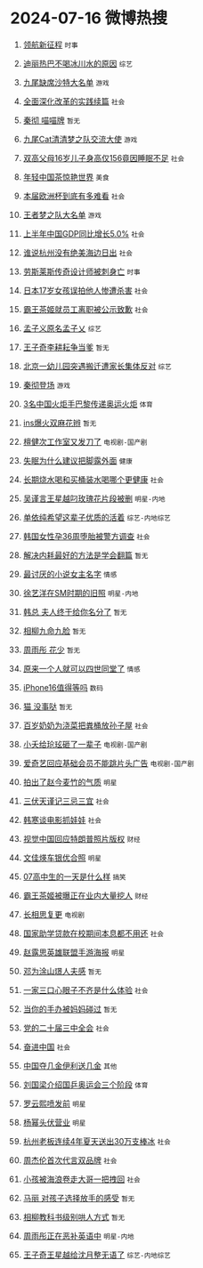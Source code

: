 # 2024-07-16 微博热搜 
1. [领航新征程](https://m.weibo.cn/search?containerid=100103type%3D1%26t%3D10%26q%3D%23%E9%A2%86%E8%88%AA%E6%96%B0%E5%BE%81%E7%A8%8B%23&stream_entry_id=51&isnewpage=1&extparam=seat%3D1%26filter_type%3Drealtimehot%26stream_entry_id%3D51%26c_type%3D51%26cate%3D10103%26q%3D%2523%25E9%25A2%2586%25E8%2588%25AA%25E6%2596%25B0%25E5%25BE%2581%25E7%25A8%258B%2523%26pos%3D0%26dgr%3D0%26display_time%3D1721068102%26pre_seqid%3D172106810235707422193) `时事` 

2. [迪丽热巴不喝冰川水的原因](https://m.weibo.cn/search?containerid=100103type%3D1%26t%3D10%26q%3D%23%E8%BF%AA%E4%B8%BD%E7%83%AD%E5%B7%B4%E4%B8%8D%E5%96%9D%E5%86%B0%E5%B7%9D%E6%B0%B4%E7%9A%84%E5%8E%9F%E5%9B%A0%23&stream_entry_id=31&isnewpage=1&extparam=seat%3D1%26band_rank%3D1%26stream_entry_id%3D31%26flag%3D2%26cate%3D5001%26filter_type%3Drealtimehot%26pos%3D0%26c_type%3D31%26lcate%3D5001%26realpos%3D1%26q%3D%2523%25E8%25BF%25AA%25E4%25B8%25BD%25E7%2583%25AD%25E5%25B7%25B4%25E4%25B8%258D%25E5%2596%259D%25E5%2586%25B0%25E5%25B7%259D%25E6%25B0%25B4%25E7%259A%2584%25E5%258E%259F%25E5%259B%25A0%2523%26dgr%3D0%26display_time%3D1721068102%26pre_seqid%3D172106810235707422193) `综艺` 

3. [九尾缺席沙特大名单](https://m.weibo.cn/search?containerid=100103type%3D1%26t%3D10%26q%3D%23%E4%B9%9D%E5%B0%BE%E7%BC%BA%E5%B8%AD%E6%B2%99%E7%89%B9%E5%A4%A7%E5%90%8D%E5%8D%95%23&stream_entry_id=31&isnewpage=1&extparam=seat%3D1%26band_rank%3D2%26stream_entry_id%3D31%26flag%3D0%26cate%3D5001%26filter_type%3Drealtimehot%26pos%3D1%26c_type%3D31%26lcate%3D5001%26realpos%3D2%26q%3D%2523%25E4%25B9%259D%25E5%25B0%25BE%25E7%25BC%25BA%25E5%25B8%25AD%25E6%25B2%2599%25E7%2589%25B9%25E5%25A4%25A7%25E5%2590%258D%25E5%258D%2595%2523%26dgr%3D0%26display_time%3D1721068102%26pre_seqid%3D172106810235707422193) `游戏` 

4. [全面深化改革的实践续篇](https://m.weibo.cn/search?containerid=100103type%3D1%26t%3D10%26q%3D%23%E5%85%A8%E9%9D%A2%E6%B7%B1%E5%8C%96%E6%94%B9%E9%9D%A9%E7%9A%84%E5%AE%9E%E8%B7%B5%E7%BB%AD%E7%AF%87%23&stream_entry_id=31&isnewpage=1&extparam=seat%3D1%26band_rank%3D3%26stream_entry_id%3D31%26flag%3D0%26cate%3D5001%26filter_type%3Drealtimehot%26pos%3D2%26c_type%3D31%26lcate%3D5001%26realpos%3D3%26q%3D%2523%25E5%2585%25A8%25E9%259D%25A2%25E6%25B7%25B1%25E5%258C%2596%25E6%2594%25B9%25E9%259D%25A9%25E7%259A%2584%25E5%25AE%259E%25E8%25B7%25B5%25E7%25BB%25AD%25E7%25AF%2587%2523%26dgr%3D0%26display_time%3D1721068102%26pre_seqid%3D172106810235707422193) `社会` 

5. [秦彻 喵喵牌](https://m.weibo.cn/search?containerid=100103type%3D1%26t%3D10%26q%3D%E7%A7%A6%E5%BD%BB+%E5%96%B5%E5%96%B5%E7%89%8C&stream_entry_id=31&isnewpage=1&extparam=seat%3D1%26band_rank%3D4%26stream_entry_id%3D31%26flag%3D0%26cate%3D5001%26filter_type%3Drealtimehot%26pos%3D3%26c_type%3D31%26lcate%3D5001%26realpos%3D4%26q%3D%25E7%25A7%25A6%25E5%25BD%25BB%2520%25E5%2596%25B5%25E5%2596%25B5%25E7%2589%258C%26dgr%3D0%26display_time%3D1721068102%26pre_seqid%3D172106810235707422193) `暂无` 

6. [九尾Cat清清梦之队交流大使](https://m.weibo.cn/search?containerid=100103type%3D1%26t%3D10%26q%3D%23%E4%B9%9D%E5%B0%BECat%E6%B8%85%E6%B8%85%E6%A2%A6%E4%B9%8B%E9%98%9F%E4%BA%A4%E6%B5%81%E5%A4%A7%E4%BD%BF%23&stream_entry_id=31&isnewpage=1&extparam=seat%3D1%26band_rank%3D5%26stream_entry_id%3D31%26flag%3D0%26cate%3D5001%26filter_type%3Drealtimehot%26pos%3D4%26c_type%3D31%26lcate%3D5001%26realpos%3D5%26q%3D%2523%25E4%25B9%259D%25E5%25B0%25BECat%25E6%25B8%2585%25E6%25B8%2585%25E6%25A2%25A6%25E4%25B9%258B%25E9%2598%259F%25E4%25BA%25A4%25E6%25B5%2581%25E5%25A4%25A7%25E4%25BD%25BF%2523%26dgr%3D0%26display_time%3D1721068102%26pre_seqid%3D172106810235707422193) `游戏` 

7. [双高父母16岁儿子身高仅156竟因睡眠不足](https://m.weibo.cn/search?containerid=100103type%3D1%26t%3D10%26q%3D%23%E5%8F%8C%E9%AB%98%E7%88%B6%E6%AF%8D16%E5%B2%81%E5%84%BF%E5%AD%90%E8%BA%AB%E9%AB%98%E4%BB%85156%E7%AB%9F%E5%9B%A0%E7%9D%A1%E7%9C%A0%E4%B8%8D%E8%B6%B3%23&stream_entry_id=31&isnewpage=1&extparam=seat%3D1%26band_rank%3D6%26stream_entry_id%3D31%26flag%3D0%26cate%3D5001%26filter_type%3Drealtimehot%26pos%3D5%26c_type%3D31%26lcate%3D5001%26realpos%3D6%26q%3D%2523%25E5%258F%258C%25E9%25AB%2598%25E7%2588%25B6%25E6%25AF%258D16%25E5%25B2%2581%25E5%2584%25BF%25E5%25AD%2590%25E8%25BA%25AB%25E9%25AB%2598%25E4%25BB%2585156%25E7%25AB%259F%25E5%259B%25A0%25E7%259D%25A1%25E7%259C%25A0%25E4%25B8%258D%25E8%25B6%25B3%2523%26dgr%3D0%26display_time%3D1721068102%26pre_seqid%3D172106810235707422193) `社会` 

8. [年轻中国茶惊艳世界](https://m.weibo.cn/search?containerid=100103type%3D1%26t%3D10%26q%3D%23%E5%B9%B4%E8%BD%BB%E4%B8%AD%E5%9B%BD%E8%8C%B6%E6%83%8A%E8%89%B3%E4%B8%96%E7%95%8C%23&stream_entry_id=31&isnewpage=1&extparam=seat%3D1%26band_rank%3D7%26adid%3D246083%26stream_entry_id%3D31%26is_ad_pos%3D1%26topic_ad%3D1%26filter_type%3Drealtimehot%26q%3D%2523%25E5%25B9%25B4%25E8%25BD%25BB%25E4%25B8%25AD%25E5%259B%25BD%25E8%258C%25B6%25E6%2583%258A%25E8%2589%25B3%25E4%25B8%2596%25E7%2595%258C%2523%26c_type%3D31%26lcate%3D5001%26pos%3D6%26cate%3D5001%26dgr%3D0%26display_time%3D1721068102%26pre_seqid%3D172106810235707422193) `美食` 

9. [本届欧洲杯到底有多难看](https://m.weibo.cn/search?containerid=100103type%3D1%26t%3D10%26q%3D%23%E6%9C%AC%E5%B1%8A%E6%AC%A7%E6%B4%B2%E6%9D%AF%E5%88%B0%E5%BA%95%E6%9C%89%E5%A4%9A%E9%9A%BE%E7%9C%8B%23&stream_entry_id=31&isnewpage=1&extparam=seat%3D1%26band_rank%3D7%26stream_entry_id%3D31%26flag%3D0%26cate%3D5001%26filter_type%3Drealtimehot%26pos%3D7%26c_type%3D31%26lcate%3D5001%26realpos%3D7%26q%3D%2523%25E6%259C%25AC%25E5%25B1%258A%25E6%25AC%25A7%25E6%25B4%25B2%25E6%259D%25AF%25E5%2588%25B0%25E5%25BA%2595%25E6%259C%2589%25E5%25A4%259A%25E9%259A%25BE%25E7%259C%258B%2523%26dgr%3D0%26display_time%3D1721068102%26pre_seqid%3D172106810235707422193) `社会` 

10. [王者梦之队大名单](https://m.weibo.cn/search?containerid=100103type%3D1%26t%3D10%26q%3D%23%E7%8E%8B%E8%80%85%E6%A2%A6%E4%B9%8B%E9%98%9F%E5%A4%A7%E5%90%8D%E5%8D%95%23&stream_entry_id=31&isnewpage=1&extparam=seat%3D1%26band_rank%3D8%26stream_entry_id%3D31%26flag%3D0%26cate%3D5001%26filter_type%3Drealtimehot%26pos%3D8%26c_type%3D31%26lcate%3D5001%26realpos%3D8%26q%3D%2523%25E7%258E%258B%25E8%2580%2585%25E6%25A2%25A6%25E4%25B9%258B%25E9%2598%259F%25E5%25A4%25A7%25E5%2590%258D%25E5%258D%2595%2523%26dgr%3D0%26display_time%3D1721068102%26pre_seqid%3D172106810235707422193) `游戏` 

11. [上半年中国GDP同比增长5.0%](https://m.weibo.cn/search?containerid=100103type%3D1%26t%3D10%26q%3D%23%E4%B8%8A%E5%8D%8A%E5%B9%B4%E4%B8%AD%E5%9B%BDGDP%E5%90%8C%E6%AF%94%E5%A2%9E%E9%95%BF5.0%25%23&stream_entry_id=31&isnewpage=1&extparam=seat%3D1%26band_rank%3D9%26stream_entry_id%3D31%26flag%3D0%26cate%3D5001%26filter_type%3Drealtimehot%26pos%3D9%26c_type%3D31%26lcate%3D5001%26realpos%3D9%26q%3D%2523%25E4%25B8%258A%25E5%258D%258A%25E5%25B9%25B4%25E4%25B8%25AD%25E5%259B%25BDGDP%25E5%2590%258C%25E6%25AF%2594%25E5%25A2%259E%25E9%2595%25BF5.0%2525%2523%26dgr%3D0%26display_time%3D1721068102%26pre_seqid%3D172106810235707422193) `社会` 

12. [谁说杭州没有绝美海边日出](https://m.weibo.cn/search?containerid=100103type%3D1%26t%3D10%26q%3D%23%E8%B0%81%E8%AF%B4%E6%9D%AD%E5%B7%9E%E6%B2%A1%E6%9C%89%E7%BB%9D%E7%BE%8E%E6%B5%B7%E8%BE%B9%E6%97%A5%E5%87%BA%23&stream_entry_id=31&isnewpage=1&extparam=seat%3D1%26band_rank%3D10%26stream_entry_id%3D31%26flag%3D32768%26cate%3D5001%26filter_type%3Drealtimehot%26pos%3D10%26c_type%3D31%26lcate%3D5001%26realpos%3D10%26q%3D%2523%25E8%25B0%2581%25E8%25AF%25B4%25E6%259D%25AD%25E5%25B7%259E%25E6%25B2%25A1%25E6%259C%2589%25E7%25BB%259D%25E7%25BE%258E%25E6%25B5%25B7%25E8%25BE%25B9%25E6%2597%25A5%25E5%2587%25BA%2523%26dgr%3D0%26display_time%3D1721068102%26pre_seqid%3D172106810235707422193) `社会` 

13. [劳斯莱斯传奇设计师被刺身亡](https://m.weibo.cn/search?containerid=100103type%3D1%26t%3D10%26q%3D%23%E5%8A%B3%E6%96%AF%E8%8E%B1%E6%96%AF%E4%BC%A0%E5%A5%87%E8%AE%BE%E8%AE%A1%E5%B8%88%E8%A2%AB%E5%88%BA%E8%BA%AB%E4%BA%A1%23&stream_entry_id=31&isnewpage=1&extparam=seat%3D1%26band_rank%3D11%26stream_entry_id%3D31%26flag%3D2%26cate%3D5001%26filter_type%3Drealtimehot%26pos%3D11%26c_type%3D31%26lcate%3D5001%26realpos%3D11%26q%3D%2523%25E5%258A%25B3%25E6%2596%25AF%25E8%258E%25B1%25E6%2596%25AF%25E4%25BC%25A0%25E5%25A5%2587%25E8%25AE%25BE%25E8%25AE%25A1%25E5%25B8%2588%25E8%25A2%25AB%25E5%2588%25BA%25E8%25BA%25AB%25E4%25BA%25A1%2523%26dgr%3D0%26display_time%3D1721068102%26pre_seqid%3D172106810235707422193) `时事` 

14. [日本17岁女孩误拍他人惨遭杀害](https://m.weibo.cn/search?containerid=100103type%3D1%26t%3D10%26q%3D%23%E6%97%A5%E6%9C%AC17%E5%B2%81%E5%A5%B3%E5%AD%A9%E8%AF%AF%E6%8B%8D%E4%BB%96%E4%BA%BA%E6%83%A8%E9%81%AD%E6%9D%80%E5%AE%B3%23&stream_entry_id=31&isnewpage=1&extparam=seat%3D1%26band_rank%3D12%26stream_entry_id%3D31%26flag%3D2%26cate%3D5001%26filter_type%3Drealtimehot%26pos%3D12%26c_type%3D31%26lcate%3D5001%26realpos%3D12%26q%3D%2523%25E6%2597%25A5%25E6%259C%25AC17%25E5%25B2%2581%25E5%25A5%25B3%25E5%25AD%25A9%25E8%25AF%25AF%25E6%258B%258D%25E4%25BB%2596%25E4%25BA%25BA%25E6%2583%25A8%25E9%2581%25AD%25E6%259D%2580%25E5%25AE%25B3%2523%26dgr%3D0%26display_time%3D1721068102%26pre_seqid%3D172106810235707422193) `社会` 

15. [霸王茶姬就员工离职被公示致歉](https://m.weibo.cn/search?containerid=100103type%3D1%26t%3D10%26q%3D%23%E9%9C%B8%E7%8E%8B%E8%8C%B6%E5%A7%AC%E5%B0%B1%E5%91%98%E5%B7%A5%E7%A6%BB%E8%81%8C%E8%A2%AB%E5%85%AC%E7%A4%BA%E8%87%B4%E6%AD%89%23&stream_entry_id=31&isnewpage=1&extparam=seat%3D1%26band_rank%3D13%26stream_entry_id%3D31%26flag%3D2%26cate%3D5001%26filter_type%3Drealtimehot%26pos%3D13%26c_type%3D31%26lcate%3D5001%26realpos%3D13%26q%3D%2523%25E9%259C%25B8%25E7%258E%258B%25E8%258C%25B6%25E5%25A7%25AC%25E5%25B0%25B1%25E5%2591%2598%25E5%25B7%25A5%25E7%25A6%25BB%25E8%2581%258C%25E8%25A2%25AB%25E5%2585%25AC%25E7%25A4%25BA%25E8%2587%25B4%25E6%25AD%2589%2523%26dgr%3D0%26display_time%3D1721068102%26pre_seqid%3D172106810235707422193) `社会` 

16. [孟子义原名孟子乂](https://m.weibo.cn/search?containerid=100103type%3D1%26t%3D10%26q%3D%23%E5%AD%9F%E5%AD%90%E4%B9%89%E5%8E%9F%E5%90%8D%E5%AD%9F%E5%AD%90%E4%B9%82%23&stream_entry_id=31&isnewpage=1&extparam=seat%3D1%26band_rank%3D14%26stream_entry_id%3D31%26flag%3D2%26cate%3D5001%26filter_type%3Drealtimehot%26pos%3D14%26c_type%3D31%26lcate%3D5001%26realpos%3D14%26q%3D%2523%25E5%25AD%259F%25E5%25AD%2590%25E4%25B9%2589%25E5%258E%259F%25E5%2590%258D%25E5%25AD%259F%25E5%25AD%2590%25E4%25B9%2582%2523%26dgr%3D0%26display_time%3D1721068102%26pre_seqid%3D172106810235707422193) `综艺` 

17. [王子奇李耕耘争当爹](https://m.weibo.cn/search?containerid=100103type%3D1%26t%3D10%26q%3D%E7%8E%8B%E5%AD%90%E5%A5%87%E6%9D%8E%E8%80%95%E8%80%98%E4%BA%89%E5%BD%93%E7%88%B9&stream_entry_id=31&isnewpage=1&extparam=seat%3D1%26band_rank%3D15%26stream_entry_id%3D31%26flag%3D0%26cate%3D5001%26filter_type%3Drealtimehot%26pos%3D15%26c_type%3D31%26lcate%3D5001%26realpos%3D15%26q%3D%25E7%258E%258B%25E5%25AD%2590%25E5%25A5%2587%25E6%259D%258E%25E8%2580%2595%25E8%2580%2598%25E4%25BA%2589%25E5%25BD%2593%25E7%2588%25B9%26dgr%3D0%26display_time%3D1721068102%26pre_seqid%3D172106810235707422193) `暂无` 

18. [北京一幼儿园突遇搬迁遭家长集体反对](https://m.weibo.cn/search?containerid=100103type%3D1%26t%3D10%26q%3D%23%E5%8C%97%E4%BA%AC%E4%B8%80%E5%B9%BC%E5%84%BF%E5%9B%AD%E7%AA%81%E9%81%87%E6%90%AC%E8%BF%81%E9%81%AD%E5%AE%B6%E9%95%BF%E9%9B%86%E4%BD%93%E5%8F%8D%E5%AF%B9%23&stream_entry_id=31&isnewpage=1&extparam=seat%3D1%26band_rank%3D16%26stream_entry_id%3D31%26flag%3D0%26cate%3D5001%26filter_type%3Drealtimehot%26pos%3D16%26c_type%3D31%26lcate%3D5001%26realpos%3D16%26q%3D%2523%25E5%258C%2597%25E4%25BA%25AC%25E4%25B8%2580%25E5%25B9%25BC%25E5%2584%25BF%25E5%259B%25AD%25E7%25AA%2581%25E9%2581%2587%25E6%2590%25AC%25E8%25BF%2581%25E9%2581%25AD%25E5%25AE%25B6%25E9%2595%25BF%25E9%259B%2586%25E4%25BD%2593%25E5%258F%258D%25E5%25AF%25B9%2523%26dgr%3D0%26display_time%3D1721068102%26pre_seqid%3D172106810235707422193) `综艺` 

19. [秦彻登场](https://m.weibo.cn/search?containerid=100103type%3D1%26t%3D10%26q%3D%E7%A7%A6%E5%BD%BB%E7%99%BB%E5%9C%BA&stream_entry_id=31&isnewpage=1&extparam=seat%3D1%26band_rank%3D17%26stream_entry_id%3D31%26flag%3D0%26cate%3D5001%26filter_type%3Drealtimehot%26pos%3D17%26c_type%3D31%26lcate%3D5001%26realpos%3D17%26q%3D%25E7%25A7%25A6%25E5%25BD%25BB%25E7%2599%25BB%25E5%259C%25BA%26dgr%3D0%26display_time%3D1721068102%26pre_seqid%3D172106810235707422193) `游戏` 

20. [3名中国火炬手巴黎传递奥运火炬](https://m.weibo.cn/search?containerid=100103type%3D1%26t%3D10%26q%3D%233%E5%90%8D%E4%B8%AD%E5%9B%BD%E7%81%AB%E7%82%AC%E6%89%8B%E5%B7%B4%E9%BB%8E%E4%BC%A0%E9%80%92%E5%A5%A5%E8%BF%90%E7%81%AB%E7%82%AC%23&stream_entry_id=31&isnewpage=1&extparam=seat%3D1%26band_rank%3D18%26stream_entry_id%3D31%26flag%3D0%26cate%3D5001%26filter_type%3Drealtimehot%26pos%3D18%26c_type%3D31%26lcate%3D5001%26realpos%3D18%26q%3D%25233%25E5%2590%258D%25E4%25B8%25AD%25E5%259B%25BD%25E7%2581%25AB%25E7%2582%25AC%25E6%2589%258B%25E5%25B7%25B4%25E9%25BB%258E%25E4%25BC%25A0%25E9%2580%2592%25E5%25A5%25A5%25E8%25BF%2590%25E7%2581%25AB%25E7%2582%25AC%2523%26dgr%3D0%26display_time%3D1721068102%26pre_seqid%3D172106810235707422193) `体育` 

21. [ins爆火双麻花辫](https://m.weibo.cn/search?containerid=100103type%3D1%26t%3D10%26q%3Dins%E7%88%86%E7%81%AB%E5%8F%8C%E9%BA%BB%E8%8A%B1%E8%BE%AB&stream_entry_id=31&isnewpage=1&extparam=seat%3D1%26band_rank%3D19%26stream_entry_id%3D31%26flag%3D1%26cate%3D5001%26filter_type%3Drealtimehot%26pos%3D19%26c_type%3D31%26lcate%3D5001%26realpos%3D19%26q%3Dins%25E7%2588%2586%25E7%2581%25AB%25E5%258F%258C%25E9%25BA%25BB%25E8%258A%25B1%25E8%25BE%25AB%26dgr%3D0%26display_time%3D1721068102%26pre_seqid%3D172106810235707422193) `暂无` 

22. [檀健次工作室又发刀了](https://m.weibo.cn/search?containerid=100103type%3D1%26t%3D10%26q%3D%23%E6%AA%80%E5%81%A5%E6%AC%A1%E5%B7%A5%E4%BD%9C%E5%AE%A4%E5%8F%88%E5%8F%91%E5%88%80%E4%BA%86%23&stream_entry_id=31&isnewpage=1&extparam=seat%3D1%26band_rank%3D20%26stream_entry_id%3D31%26flag%3D0%26cate%3D5001%26filter_type%3Drealtimehot%26pos%3D20%26c_type%3D31%26lcate%3D5001%26realpos%3D20%26q%3D%2523%25E6%25AA%2580%25E5%2581%25A5%25E6%25AC%25A1%25E5%25B7%25A5%25E4%25BD%259C%25E5%25AE%25A4%25E5%258F%2588%25E5%258F%2591%25E5%2588%2580%25E4%25BA%2586%2523%26dgr%3D0%26display_time%3D1721068102%26pre_seqid%3D172106810235707422193) `电视剧-国产剧` 

23. [失眠为什么建议把脚露外面](https://m.weibo.cn/search?containerid=100103type%3D1%26t%3D10%26q%3D%23%E5%A4%B1%E7%9C%A0%E4%B8%BA%E4%BB%80%E4%B9%88%E5%BB%BA%E8%AE%AE%E6%8A%8A%E8%84%9A%E9%9C%B2%E5%A4%96%E9%9D%A2%23&stream_entry_id=31&isnewpage=1&extparam=seat%3D1%26band_rank%3D21%26stream_entry_id%3D31%26flag%3D0%26cate%3D5001%26filter_type%3Drealtimehot%26pos%3D21%26c_type%3D31%26lcate%3D5001%26realpos%3D21%26q%3D%2523%25E5%25A4%25B1%25E7%259C%25A0%25E4%25B8%25BA%25E4%25BB%2580%25E4%25B9%2588%25E5%25BB%25BA%25E8%25AE%25AE%25E6%258A%258A%25E8%2584%259A%25E9%259C%25B2%25E5%25A4%2596%25E9%259D%25A2%2523%26dgr%3D0%26display_time%3D1721068102%26pre_seqid%3D172106810235707422193) `健康` 

24. [长期烧水喝和买桶装水喝哪个更健康](https://m.weibo.cn/search?containerid=100103type%3D1%26t%3D10%26q%3D%23%E9%95%BF%E6%9C%9F%E7%83%A7%E6%B0%B4%E5%96%9D%E5%92%8C%E4%B9%B0%E6%A1%B6%E8%A3%85%E6%B0%B4%E5%96%9D%E5%93%AA%E4%B8%AA%E6%9B%B4%E5%81%A5%E5%BA%B7%23&stream_entry_id=31&isnewpage=1&extparam=seat%3D1%26band_rank%3D22%26stream_entry_id%3D31%26flag%3D0%26cate%3D5001%26filter_type%3Drealtimehot%26pos%3D22%26c_type%3D31%26lcate%3D5001%26realpos%3D22%26q%3D%2523%25E9%2595%25BF%25E6%259C%259F%25E7%2583%25A7%25E6%25B0%25B4%25E5%2596%259D%25E5%2592%258C%25E4%25B9%25B0%25E6%25A1%25B6%25E8%25A3%2585%25E6%25B0%25B4%25E5%2596%259D%25E5%2593%25AA%25E4%25B8%25AA%25E6%259B%25B4%25E5%2581%25A5%25E5%25BA%25B7%2523%26dgr%3D0%26display_time%3D1721068102%26pre_seqid%3D172106810235707422193) `社会` 

25. [吴谨言王星越叼玫瑰花片段被删](https://m.weibo.cn/search?containerid=100103type%3D1%26t%3D10%26q%3D%23%E5%90%B4%E8%B0%A8%E8%A8%80%E7%8E%8B%E6%98%9F%E8%B6%8A%E5%8F%BC%E7%8E%AB%E7%91%B0%E8%8A%B1%E7%89%87%E6%AE%B5%E8%A2%AB%E5%88%A0%23&stream_entry_id=31&isnewpage=1&extparam=seat%3D1%26band_rank%3D23%26stream_entry_id%3D31%26flag%3D0%26cate%3D5001%26filter_type%3Drealtimehot%26pos%3D23%26c_type%3D31%26lcate%3D5001%26realpos%3D23%26q%3D%2523%25E5%2590%25B4%25E8%25B0%25A8%25E8%25A8%2580%25E7%258E%258B%25E6%2598%259F%25E8%25B6%258A%25E5%258F%25BC%25E7%258E%25AB%25E7%2591%25B0%25E8%258A%25B1%25E7%2589%2587%25E6%25AE%25B5%25E8%25A2%25AB%25E5%2588%25A0%2523%26dgr%3D0%26display_time%3D1721068102%26pre_seqid%3D172106810235707422193) `明星-内地` 

26. [单依纯希望这辈子优质的活着](https://m.weibo.cn/search?containerid=100103type%3D1%26t%3D10%26q%3D%23%E5%8D%95%E4%BE%9D%E7%BA%AF%E5%B8%8C%E6%9C%9B%E8%BF%99%E8%BE%88%E5%AD%90%E4%BC%98%E8%B4%A8%E7%9A%84%E6%B4%BB%E7%9D%80%23&stream_entry_id=31&isnewpage=1&extparam=seat%3D1%26band_rank%3D24%26stream_entry_id%3D31%26flag%3D0%26cate%3D5001%26filter_type%3Drealtimehot%26pos%3D24%26c_type%3D31%26lcate%3D5001%26realpos%3D24%26q%3D%2523%25E5%258D%2595%25E4%25BE%259D%25E7%25BA%25AF%25E5%25B8%258C%25E6%259C%259B%25E8%25BF%2599%25E8%25BE%2588%25E5%25AD%2590%25E4%25BC%2598%25E8%25B4%25A8%25E7%259A%2584%25E6%25B4%25BB%25E7%259D%2580%2523%26dgr%3D0%26display_time%3D1721068102%26pre_seqid%3D172106810235707422193) `综艺-内地综艺` 

27. [韩国女性孕36周堕胎被警方调查](https://m.weibo.cn/search?containerid=100103type%3D1%26t%3D10%26q%3D%23%E9%9F%A9%E5%9B%BD%E5%A5%B3%E6%80%A7%E5%AD%9536%E5%91%A8%E5%A0%95%E8%83%8E%E8%A2%AB%E8%AD%A6%E6%96%B9%E8%B0%83%E6%9F%A5%23&stream_entry_id=31&isnewpage=1&extparam=seat%3D1%26band_rank%3D25%26stream_entry_id%3D31%26flag%3D0%26cate%3D5001%26filter_type%3Drealtimehot%26pos%3D25%26c_type%3D31%26lcate%3D5001%26realpos%3D25%26q%3D%2523%25E9%259F%25A9%25E5%259B%25BD%25E5%25A5%25B3%25E6%2580%25A7%25E5%25AD%259536%25E5%2591%25A8%25E5%25A0%2595%25E8%2583%258E%25E8%25A2%25AB%25E8%25AD%25A6%25E6%2596%25B9%25E8%25B0%2583%25E6%259F%25A5%2523%26dgr%3D0%26display_time%3D1721068102%26pre_seqid%3D172106810235707422193) `社会` 

28. [解决内耗最好的方法是学会翻篇](https://m.weibo.cn/search?containerid=100103type%3D1%26t%3D10%26q%3D%E8%A7%A3%E5%86%B3%E5%86%85%E8%80%97%E6%9C%80%E5%A5%BD%E7%9A%84%E6%96%B9%E6%B3%95%E6%98%AF%E5%AD%A6%E4%BC%9A%E7%BF%BB%E7%AF%87&stream_entry_id=31&isnewpage=1&extparam=seat%3D1%26band_rank%3D26%26stream_entry_id%3D31%26flag%3D0%26cate%3D5001%26filter_type%3Drealtimehot%26pos%3D26%26c_type%3D31%26lcate%3D5001%26realpos%3D26%26q%3D%25E8%25A7%25A3%25E5%2586%25B3%25E5%2586%2585%25E8%2580%2597%25E6%259C%2580%25E5%25A5%25BD%25E7%259A%2584%25E6%2596%25B9%25E6%25B3%2595%25E6%2598%25AF%25E5%25AD%25A6%25E4%25BC%259A%25E7%25BF%25BB%25E7%25AF%2587%26dgr%3D0%26display_time%3D1721068102%26pre_seqid%3D172106810235707422193) `暂无` 

29. [最讨厌的小说女主名字](https://m.weibo.cn/search?containerid=100103type%3D1%26t%3D10%26q%3D%23%E6%9C%80%E8%AE%A8%E5%8E%8C%E7%9A%84%E5%B0%8F%E8%AF%B4%E5%A5%B3%E4%B8%BB%E5%90%8D%E5%AD%97%23&stream_entry_id=31&isnewpage=1&extparam=seat%3D1%26band_rank%3D27%26stream_entry_id%3D31%26flag%3D0%26cate%3D5001%26filter_type%3Drealtimehot%26pos%3D27%26c_type%3D31%26lcate%3D5001%26realpos%3D27%26q%3D%2523%25E6%259C%2580%25E8%25AE%25A8%25E5%258E%258C%25E7%259A%2584%25E5%25B0%258F%25E8%25AF%25B4%25E5%25A5%25B3%25E4%25B8%25BB%25E5%2590%258D%25E5%25AD%2597%2523%26dgr%3D0%26display_time%3D1721068102%26pre_seqid%3D172106810235707422193) `情感` 

30. [徐艺洋在SM时期的旧照](https://m.weibo.cn/search?containerid=100103type%3D1%26t%3D10%26q%3D%23%E5%BE%90%E8%89%BA%E6%B4%8B%E5%9C%A8SM%E6%97%B6%E6%9C%9F%E7%9A%84%E6%97%A7%E7%85%A7%23&stream_entry_id=31&isnewpage=1&extparam=seat%3D1%26band_rank%3D28%26stream_entry_id%3D31%26flag%3D0%26cate%3D5001%26filter_type%3Drealtimehot%26pos%3D28%26c_type%3D31%26lcate%3D5001%26realpos%3D28%26q%3D%2523%25E5%25BE%2590%25E8%2589%25BA%25E6%25B4%258B%25E5%259C%25A8SM%25E6%2597%25B6%25E6%259C%259F%25E7%259A%2584%25E6%2597%25A7%25E7%2585%25A7%2523%26dgr%3D0%26display_time%3D1721068102%26pre_seqid%3D172106810235707422193) `明星-内地` 

31. [韩总 夫人终于给你名分了](https://m.weibo.cn/search?containerid=100103type%3D1%26t%3D10%26q%3D%E9%9F%A9%E6%80%BB+%E5%A4%AB%E4%BA%BA%E7%BB%88%E4%BA%8E%E7%BB%99%E4%BD%A0%E5%90%8D%E5%88%86%E4%BA%86&stream_entry_id=31&isnewpage=1&extparam=seat%3D1%26band_rank%3D29%26stream_entry_id%3D31%26flag%3D0%26cate%3D5001%26filter_type%3Drealtimehot%26pos%3D29%26c_type%3D31%26lcate%3D5001%26realpos%3D29%26q%3D%25E9%259F%25A9%25E6%2580%25BB%2520%25E5%25A4%25AB%25E4%25BA%25BA%25E7%25BB%2588%25E4%25BA%258E%25E7%25BB%2599%25E4%25BD%25A0%25E5%2590%258D%25E5%2588%2586%25E4%25BA%2586%26dgr%3D0%26display_time%3D1721068102%26pre_seqid%3D172106810235707422193) `暂无` 

32. [相柳九命九脸](https://m.weibo.cn/search?containerid=100103type%3D1%26t%3D10%26q%3D%23%E7%9B%B8%E6%9F%B3%E4%B9%9D%E5%91%BD%E4%B9%9D%E8%84%B8%23&stream_entry_id=31&isnewpage=1&extparam=seat%3D1%26band_rank%3D30%26stream_entry_id%3D31%26flag%3D0%26cate%3D5001%26filter_type%3Drealtimehot%26pos%3D30%26c_type%3D31%26lcate%3D5001%26realpos%3D30%26q%3D%2523%25E7%259B%25B8%25E6%259F%25B3%25E4%25B9%259D%25E5%2591%25BD%25E4%25B9%259D%25E8%2584%25B8%2523%26dgr%3D0%26display_time%3D1721068102%26pre_seqid%3D172106810235707422193) `暂无` 

33. [周雨彤 花少](https://m.weibo.cn/search?containerid=100103type%3D1%26t%3D10%26q%3D%E5%91%A8%E9%9B%A8%E5%BD%A4+%E8%8A%B1%E5%B0%91&stream_entry_id=31&isnewpage=1&extparam=seat%3D1%26band_rank%3D31%26stream_entry_id%3D31%26flag%3D0%26cate%3D5001%26filter_type%3Drealtimehot%26pos%3D31%26c_type%3D31%26lcate%3D5001%26realpos%3D31%26q%3D%25E5%2591%25A8%25E9%259B%25A8%25E5%25BD%25A4%2520%25E8%258A%25B1%25E5%25B0%2591%26dgr%3D0%26display_time%3D1721068102%26pre_seqid%3D172106810235707422193) `暂无` 

34. [原来一个人就可以四世同堂了](https://m.weibo.cn/search?containerid=100103type%3D1%26t%3D10%26q%3D%23%E5%8E%9F%E6%9D%A5%E4%B8%80%E4%B8%AA%E4%BA%BA%E5%B0%B1%E5%8F%AF%E4%BB%A5%E5%9B%9B%E4%B8%96%E5%90%8C%E5%A0%82%E4%BA%86%23&stream_entry_id=31&isnewpage=1&extparam=seat%3D1%26band_rank%3D32%26stream_entry_id%3D31%26flag%3D1%26cate%3D5001%26filter_type%3Drealtimehot%26pos%3D32%26c_type%3D31%26lcate%3D5001%26realpos%3D32%26q%3D%2523%25E5%258E%259F%25E6%259D%25A5%25E4%25B8%2580%25E4%25B8%25AA%25E4%25BA%25BA%25E5%25B0%25B1%25E5%258F%25AF%25E4%25BB%25A5%25E5%259B%259B%25E4%25B8%2596%25E5%2590%258C%25E5%25A0%2582%25E4%25BA%2586%2523%26dgr%3D0%26display_time%3D1721068102%26pre_seqid%3D172106810235707422193) `情感` 

35. [iPhone16值得等吗](https://m.weibo.cn/search?containerid=100103type%3D1%26t%3D10%26q%3D%23iPhone16%E5%80%BC%E5%BE%97%E7%AD%89%E5%90%97%23&stream_entry_id=31&isnewpage=1&extparam=seat%3D1%26band_rank%3D33%26stream_entry_id%3D31%26flag%3D0%26cate%3D5001%26filter_type%3Drealtimehot%26pos%3D33%26c_type%3D31%26lcate%3D5001%26realpos%3D33%26q%3D%2523iPhone16%25E5%2580%25BC%25E5%25BE%2597%25E7%25AD%2589%25E5%2590%2597%2523%26dgr%3D0%26display_time%3D1721068102%26pre_seqid%3D172106810235707422193) `数码` 

36. [猫 没事哒](https://m.weibo.cn/search?containerid=100103type%3D1%26t%3D10%26q%3D%E7%8C%AB+%E6%B2%A1%E4%BA%8B%E5%93%92&stream_entry_id=31&isnewpage=1&extparam=seat%3D1%26band_rank%3D34%26stream_entry_id%3D31%26flag%3D0%26cate%3D5001%26filter_type%3Drealtimehot%26pos%3D34%26c_type%3D31%26lcate%3D5001%26realpos%3D34%26q%3D%25E7%258C%25AB%2520%25E6%25B2%25A1%25E4%25BA%258B%25E5%2593%2592%26dgr%3D0%26display_time%3D1721068102%26pre_seqid%3D172106810235707422193) `暂无` 

37. [百岁奶奶为浇菜把粪桶放孙子屋](https://m.weibo.cn/search?containerid=100103type%3D1%26t%3D10%26q%3D%23%E7%99%BE%E5%B2%81%E5%A5%B6%E5%A5%B6%E4%B8%BA%E6%B5%87%E8%8F%9C%E6%8A%8A%E7%B2%AA%E6%A1%B6%E6%94%BE%E5%AD%99%E5%AD%90%E5%B1%8B%23&stream_entry_id=31&isnewpage=1&extparam=seat%3D1%26band_rank%3D35%26stream_entry_id%3D31%26flag%3D0%26cate%3D5001%26filter_type%3Drealtimehot%26pos%3D35%26c_type%3D31%26lcate%3D5001%26realpos%3D35%26q%3D%2523%25E7%2599%25BE%25E5%25B2%2581%25E5%25A5%25B6%25E5%25A5%25B6%25E4%25B8%25BA%25E6%25B5%2587%25E8%258F%259C%25E6%258A%258A%25E7%25B2%25AA%25E6%25A1%25B6%25E6%2594%25BE%25E5%25AD%2599%25E5%25AD%2590%25E5%25B1%258B%2523%26dgr%3D0%26display_time%3D1721068102%26pre_seqid%3D172106810235707422193) `社会` 

38. [小夭给玱玹砸了一辈子](https://m.weibo.cn/search?containerid=100103type%3D1%26t%3D10%26q%3D%23%E5%B0%8F%E5%A4%AD%E7%BB%99%E7%8E%B1%E7%8E%B9%E7%A0%B8%E4%BA%86%E4%B8%80%E8%BE%88%E5%AD%90%23&stream_entry_id=31&isnewpage=1&extparam=seat%3D1%26band_rank%3D36%26stream_entry_id%3D31%26flag%3D0%26cate%3D5001%26filter_type%3Drealtimehot%26pos%3D36%26c_type%3D31%26lcate%3D5001%26realpos%3D36%26q%3D%2523%25E5%25B0%258F%25E5%25A4%25AD%25E7%25BB%2599%25E7%258E%25B1%25E7%258E%25B9%25E7%25A0%25B8%25E4%25BA%2586%25E4%25B8%2580%25E8%25BE%2588%25E5%25AD%2590%2523%26dgr%3D0%26display_time%3D1721068102%26pre_seqid%3D172106810235707422193) `电视剧-国产剧` 

39. [爱奇艺回应基础会员不能跳片头广告](https://m.weibo.cn/search?containerid=100103type%3D1%26t%3D10%26q%3D%23%E7%88%B1%E5%A5%87%E8%89%BA%E5%9B%9E%E5%BA%94%E5%9F%BA%E7%A1%80%E4%BC%9A%E5%91%98%E4%B8%8D%E8%83%BD%E8%B7%B3%E7%89%87%E5%A4%B4%E5%B9%BF%E5%91%8A%23&stream_entry_id=31&isnewpage=1&extparam=seat%3D1%26band_rank%3D37%26stream_entry_id%3D31%26flag%3D0%26cate%3D5001%26filter_type%3Drealtimehot%26pos%3D37%26c_type%3D31%26lcate%3D5001%26realpos%3D37%26q%3D%2523%25E7%2588%25B1%25E5%25A5%2587%25E8%2589%25BA%25E5%259B%259E%25E5%25BA%2594%25E5%259F%25BA%25E7%25A1%2580%25E4%25BC%259A%25E5%2591%2598%25E4%25B8%258D%25E8%2583%25BD%25E8%25B7%25B3%25E7%2589%2587%25E5%25A4%25B4%25E5%25B9%25BF%25E5%2591%258A%2523%26dgr%3D0%26display_time%3D1721068102%26pre_seqid%3D172106810235707422193) `电视剧-国产剧` 

40. [拍出了赵今麦竹的气质](https://m.weibo.cn/search?containerid=100103type%3D1%26t%3D10%26q%3D%23%E6%8B%8D%E5%87%BA%E4%BA%86%E8%B5%B5%E4%BB%8A%E9%BA%A6%E7%AB%B9%E7%9A%84%E6%B0%94%E8%B4%A8%23&stream_entry_id=31&isnewpage=1&extparam=seat%3D1%26band_rank%3D38%26stream_entry_id%3D31%26flag%3D0%26cate%3D5001%26filter_type%3Drealtimehot%26pos%3D38%26c_type%3D31%26lcate%3D5001%26realpos%3D38%26q%3D%2523%25E6%258B%258D%25E5%2587%25BA%25E4%25BA%2586%25E8%25B5%25B5%25E4%25BB%258A%25E9%25BA%25A6%25E7%25AB%25B9%25E7%259A%2584%25E6%25B0%2594%25E8%25B4%25A8%2523%26dgr%3D0%26display_time%3D1721068102%26pre_seqid%3D172106810235707422193) `明星` 

41. [三伏天谨记三忌三宜](https://m.weibo.cn/search?containerid=100103type%3D1%26t%3D10%26q%3D%23%E4%B8%89%E4%BC%8F%E5%A4%A9%E8%B0%A8%E8%AE%B0%E4%B8%89%E5%BF%8C%E4%B8%89%E5%AE%9C%23&stream_entry_id=31&isnewpage=1&extparam=seat%3D1%26band_rank%3D39%26stream_entry_id%3D31%26flag%3D0%26cate%3D5001%26filter_type%3Drealtimehot%26pos%3D39%26c_type%3D31%26lcate%3D5001%26realpos%3D39%26q%3D%2523%25E4%25B8%2589%25E4%25BC%258F%25E5%25A4%25A9%25E8%25B0%25A8%25E8%25AE%25B0%25E4%25B8%2589%25E5%25BF%258C%25E4%25B8%2589%25E5%25AE%259C%2523%26dgr%3D0%26display_time%3D1721068102%26pre_seqid%3D172106810235707422193) `社会` 

42. [韩寒谈电影抓娃娃](https://m.weibo.cn/search?containerid=100103type%3D1%26t%3D10%26q%3D%23%E9%9F%A9%E5%AF%92%E8%B0%88%E7%94%B5%E5%BD%B1%E6%8A%93%E5%A8%83%E5%A8%83%23&stream_entry_id=31&isnewpage=1&extparam=seat%3D1%26band_rank%3D40%26stream_entry_id%3D31%26flag%3D0%26cate%3D5001%26filter_type%3Drealtimehot%26pos%3D40%26c_type%3D31%26lcate%3D5001%26realpos%3D40%26q%3D%2523%25E9%259F%25A9%25E5%25AF%2592%25E8%25B0%2588%25E7%2594%25B5%25E5%25BD%25B1%25E6%258A%2593%25E5%25A8%2583%25E5%25A8%2583%2523%26dgr%3D0%26display_time%3D1721068102%26pre_seqid%3D172106810235707422193) `社会` 

43. [视觉中国回应特朗普照片版权](https://m.weibo.cn/search?containerid=100103type%3D1%26t%3D10%26q%3D%23%E8%A7%86%E8%A7%89%E4%B8%AD%E5%9B%BD%E5%9B%9E%E5%BA%94%E7%89%B9%E6%9C%97%E6%99%AE%E7%85%A7%E7%89%87%E7%89%88%E6%9D%83%23&stream_entry_id=31&isnewpage=1&extparam=seat%3D1%26band_rank%3D41%26stream_entry_id%3D31%26flag%3D0%26cate%3D5001%26filter_type%3Drealtimehot%26pos%3D41%26c_type%3D31%26lcate%3D5001%26realpos%3D41%26q%3D%2523%25E8%25A7%2586%25E8%25A7%2589%25E4%25B8%25AD%25E5%259B%25BD%25E5%259B%259E%25E5%25BA%2594%25E7%2589%25B9%25E6%259C%2597%25E6%2599%25AE%25E7%2585%25A7%25E7%2589%2587%25E7%2589%2588%25E6%259D%2583%2523%26dgr%3D0%26display_time%3D1721068102%26pre_seqid%3D172106810235707422193) `财经` 

44. [文佳煐车银优合照](https://m.weibo.cn/search?containerid=100103type%3D1%26t%3D10%26q%3D%23%E6%96%87%E4%BD%B3%E7%85%90%E8%BD%A6%E9%93%B6%E4%BC%98%E5%90%88%E7%85%A7%23&stream_entry_id=31&isnewpage=1&extparam=seat%3D1%26band_rank%3D42%26stream_entry_id%3D31%26flag%3D0%26cate%3D5001%26filter_type%3Drealtimehot%26pos%3D42%26c_type%3D31%26lcate%3D5001%26realpos%3D42%26q%3D%2523%25E6%2596%2587%25E4%25BD%25B3%25E7%2585%2590%25E8%25BD%25A6%25E9%2593%25B6%25E4%25BC%2598%25E5%2590%2588%25E7%2585%25A7%2523%26dgr%3D0%26display_time%3D1721068102%26pre_seqid%3D172106810235707422193) `明星` 

45. [07高中生的一天是什么样](https://m.weibo.cn/search?containerid=100103type%3D1%26t%3D10%26q%3D%2307%E9%AB%98%E4%B8%AD%E7%94%9F%E7%9A%84%E4%B8%80%E5%A4%A9%E6%98%AF%E4%BB%80%E4%B9%88%E6%A0%B7%23&stream_entry_id=31&isnewpage=1&extparam=seat%3D1%26band_rank%3D43%26stream_entry_id%3D31%26flag%3D0%26cate%3D5001%26filter_type%3Drealtimehot%26pos%3D43%26c_type%3D31%26lcate%3D5001%26realpos%3D43%26q%3D%252307%25E9%25AB%2598%25E4%25B8%25AD%25E7%2594%259F%25E7%259A%2584%25E4%25B8%2580%25E5%25A4%25A9%25E6%2598%25AF%25E4%25BB%2580%25E4%25B9%2588%25E6%25A0%25B7%2523%26dgr%3D0%26display_time%3D1721068102%26pre_seqid%3D172106810235707422193) `搞笑` 

46. [霸王茶姬被曝正在业内大量挖人](https://m.weibo.cn/search?containerid=100103type%3D1%26t%3D10%26q%3D%23%E9%9C%B8%E7%8E%8B%E8%8C%B6%E5%A7%AC%E8%A2%AB%E6%9B%9D%E6%AD%A3%E5%9C%A8%E4%B8%9A%E5%86%85%E5%A4%A7%E9%87%8F%E6%8C%96%E4%BA%BA%23&stream_entry_id=31&isnewpage=1&extparam=seat%3D1%26band_rank%3D44%26stream_entry_id%3D31%26flag%3D0%26cate%3D5001%26filter_type%3Drealtimehot%26pos%3D44%26c_type%3D31%26lcate%3D5001%26realpos%3D44%26q%3D%2523%25E9%259C%25B8%25E7%258E%258B%25E8%258C%25B6%25E5%25A7%25AC%25E8%25A2%25AB%25E6%259B%259D%25E6%25AD%25A3%25E5%259C%25A8%25E4%25B8%259A%25E5%2586%2585%25E5%25A4%25A7%25E9%2587%258F%25E6%258C%2596%25E4%25BA%25BA%2523%26dgr%3D0%26display_time%3D1721068102%26pre_seqid%3D172106810235707422193) `财经` 

47. [长相思复更](https://m.weibo.cn/search?containerid=100103type%3D1%26t%3D10%26q%3D%23%E9%95%BF%E7%9B%B8%E6%80%9D%E5%A4%8D%E6%9B%B4%23&stream_entry_id=31&isnewpage=1&extparam=seat%3D1%26band_rank%3D45%26stream_entry_id%3D31%26flag%3D0%26cate%3D5001%26filter_type%3Drealtimehot%26pos%3D45%26c_type%3D31%26lcate%3D5001%26realpos%3D45%26q%3D%2523%25E9%2595%25BF%25E7%259B%25B8%25E6%2580%259D%25E5%25A4%258D%25E6%259B%25B4%2523%26dgr%3D0%26display_time%3D1721068102%26pre_seqid%3D172106810235707422193) `电视剧` 

48. [国家助学贷款在校期间本息都不用还](https://m.weibo.cn/search?containerid=100103type%3D1%26t%3D10%26q%3D%23%E5%9B%BD%E5%AE%B6%E5%8A%A9%E5%AD%A6%E8%B4%B7%E6%AC%BE%E5%9C%A8%E6%A0%A1%E6%9C%9F%E9%97%B4%E6%9C%AC%E6%81%AF%E9%83%BD%E4%B8%8D%E7%94%A8%E8%BF%98%23&stream_entry_id=31&isnewpage=1&extparam=seat%3D1%26band_rank%3D46%26stream_entry_id%3D31%26flag%3D0%26cate%3D5001%26filter_type%3Drealtimehot%26pos%3D46%26c_type%3D31%26lcate%3D5001%26realpos%3D46%26q%3D%2523%25E5%259B%25BD%25E5%25AE%25B6%25E5%258A%25A9%25E5%25AD%25A6%25E8%25B4%25B7%25E6%25AC%25BE%25E5%259C%25A8%25E6%25A0%25A1%25E6%259C%259F%25E9%2597%25B4%25E6%259C%25AC%25E6%2581%25AF%25E9%2583%25BD%25E4%25B8%258D%25E7%2594%25A8%25E8%25BF%2598%2523%26dgr%3D0%26display_time%3D1721068102%26pre_seqid%3D172106810235707422193) `社会` 

49. [赵露思英雄联盟手游海报](https://m.weibo.cn/search?containerid=100103type%3D1%26t%3D10%26q%3D%23%E8%B5%B5%E9%9C%B2%E6%80%9D%E8%8B%B1%E9%9B%84%E8%81%94%E7%9B%9F%E6%89%8B%E6%B8%B8%E6%B5%B7%E6%8A%A5%23&stream_entry_id=31&isnewpage=1&extparam=seat%3D1%26band_rank%3D47%26stream_entry_id%3D31%26flag%3D0%26cate%3D5001%26filter_type%3Drealtimehot%26pos%3D47%26c_type%3D31%26lcate%3D5001%26realpos%3D47%26q%3D%2523%25E8%25B5%25B5%25E9%259C%25B2%25E6%2580%259D%25E8%258B%25B1%25E9%259B%2584%25E8%2581%2594%25E7%259B%259F%25E6%2589%258B%25E6%25B8%25B8%25E6%25B5%25B7%25E6%258A%25A5%2523%26dgr%3D0%26display_time%3D1721068102%26pre_seqid%3D172106810235707422193) `明星` 

50. [邓为涂山璟人夫感](https://m.weibo.cn/search?containerid=100103type%3D1%26t%3D10%26q%3D%E9%82%93%E4%B8%BA%E6%B6%82%E5%B1%B1%E7%92%9F%E4%BA%BA%E5%A4%AB%E6%84%9F&stream_entry_id=31&isnewpage=1&extparam=seat%3D1%26band_rank%3D48%26stream_entry_id%3D31%26flag%3D0%26cate%3D5001%26filter_type%3Drealtimehot%26pos%3D48%26c_type%3D31%26lcate%3D5001%26realpos%3D48%26q%3D%25E9%2582%2593%25E4%25B8%25BA%25E6%25B6%2582%25E5%25B1%25B1%25E7%2592%259F%25E4%25BA%25BA%25E5%25A4%25AB%25E6%2584%259F%26dgr%3D0%26display_time%3D1721068102%26pre_seqid%3D172106810235707422193) `暂无` 

51. [一家三口心眼子不齐是什么体验](https://m.weibo.cn/search?containerid=100103type%3D1%26t%3D10%26q%3D%23%E4%B8%80%E5%AE%B6%E4%B8%89%E5%8F%A3%E5%BF%83%E7%9C%BC%E5%AD%90%E4%B8%8D%E9%BD%90%E6%98%AF%E4%BB%80%E4%B9%88%E4%BD%93%E9%AA%8C%23&stream_entry_id=31&isnewpage=1&extparam=seat%3D1%26band_rank%3D49%26stream_entry_id%3D31%26flag%3D0%26cate%3D5001%26filter_type%3Drealtimehot%26pos%3D49%26c_type%3D31%26lcate%3D5001%26realpos%3D49%26q%3D%2523%25E4%25B8%2580%25E5%25AE%25B6%25E4%25B8%2589%25E5%258F%25A3%25E5%25BF%2583%25E7%259C%25BC%25E5%25AD%2590%25E4%25B8%258D%25E9%25BD%2590%25E6%2598%25AF%25E4%25BB%2580%25E4%25B9%2588%25E4%25BD%2593%25E9%25AA%258C%2523%26dgr%3D0%26display_time%3D1721068102%26pre_seqid%3D172106810235707422193) `社会` 

52. [当你的手办被妈妈碰过](https://m.weibo.cn/search?containerid=100103type%3D1%26t%3D10%26q%3D%E5%BD%93%E4%BD%A0%E7%9A%84%E6%89%8B%E5%8A%9E%E8%A2%AB%E5%A6%88%E5%A6%88%E7%A2%B0%E8%BF%87&stream_entry_id=31&isnewpage=1&extparam=seat%3D1%26band_rank%3D50%26stream_entry_id%3D31%26flag%3D0%26cate%3D5001%26filter_type%3Drealtimehot%26pos%3D50%26c_type%3D31%26lcate%3D5001%26realpos%3D50%26q%3D%25E5%25BD%2593%25E4%25BD%25A0%25E7%259A%2584%25E6%2589%258B%25E5%258A%259E%25E8%25A2%25AB%25E5%25A6%2588%25E5%25A6%2588%25E7%25A2%25B0%25E8%25BF%2587%26dgr%3D0%26display_time%3D1721068102%26pre_seqid%3D172106810235707422193) `暂无` 

53. [党的二十届三中全会](https://m.weibo.cn/search?containerid=100103type%3D1%26t%3D10%26q%3D%23%E5%85%9A%E7%9A%84%E4%BA%8C%E5%8D%81%E5%B1%8A%E4%B8%89%E4%B8%AD%E5%85%A8%E4%BC%9A%23&stream_entry_id=51&isnewpage=1&extparam=seat%3D1%26filter_type%3Drealtimehot%26stream_entry_id%3D51%26c_type%3D51%26cate%3D10103%26q%3D%2523%25E5%2585%259A%25E7%259A%2584%25E4%25BA%258C%25E5%258D%2581%25E5%25B1%258A%25E4%25B8%2589%25E4%25B8%25AD%25E5%2585%25A8%25E4%25BC%259A%2523%26pos%3D0%26dgr%3D0%26display_time%3D1721063979%26pre_seqid%3D172106397899101353785) `社会` 

54. [奋进中国](https://m.weibo.cn/search?containerid=100103type%3D1%26t%3D10%26q%3D%23%E5%A5%8B%E8%BF%9B%E4%B8%AD%E5%9B%BD%23&stream_entry_id=31&isnewpage=1&extparam=seat%3D1%26realpos%3D3%26stream_entry_id%3D31%26flag%3D0%26band_rank%3D3%26filter_type%3Drealtimehot%26lcate%3D5001%26c_type%3D31%26pos%3D2%26q%3D%2523%25E5%25A5%258B%25E8%25BF%259B%25E4%25B8%25AD%25E5%259B%25BD%2523%26cate%3D5001%26dgr%3D0%26display_time%3D1721063979%26pre_seqid%3D172106397899101353785) `社会` 

55. [中国夺几金伊利送几金](https://m.weibo.cn/search?containerid=100103type%3D1%26t%3D10%26q%3D%23%E4%B8%AD%E5%9B%BD%E5%A4%BA%E5%87%A0%E9%87%91%E4%BC%8A%E5%88%A9%E9%80%81%E5%87%A0%E9%87%91%23&stream_entry_id=31&isnewpage=1&extparam=seat%3D1%26adid%3D246101%26stream_entry_id%3D31%26band_rank%3D4%26filter_type%3Drealtimehot%26is_ad_pos%3D1%26lcate%3D5001%26q%3D%2523%25E4%25B8%25AD%25E5%259B%25BD%25E5%25A4%25BA%25E5%2587%25A0%25E9%2587%2591%25E4%25BC%258A%25E5%2588%25A9%25E9%2580%2581%25E5%2587%25A0%25E9%2587%2591%2523%26c_type%3D31%26topic_ad%3D1%26pos%3D3%26cate%3D5001%26dgr%3D0%26display_time%3D1721063979%26pre_seqid%3D172106397899101353785) `其他` 

56. [刘国梁介绍国乒奥运会三个阶段](https://m.weibo.cn/search?containerid=100103type%3D1%26t%3D10%26q%3D%23%E5%88%98%E5%9B%BD%E6%A2%81%E4%BB%8B%E7%BB%8D%E5%9B%BD%E4%B9%92%E5%A5%A5%E8%BF%90%E4%BC%9A%E4%B8%89%E4%B8%AA%E9%98%B6%E6%AE%B5%23&stream_entry_id=31&isnewpage=1&extparam=seat%3D1%26realpos%3D35%26stream_entry_id%3D31%26flag%3D32768%26band_rank%3D35%26filter_type%3Drealtimehot%26lcate%3D5001%26c_type%3D31%26pos%3D35%26q%3D%2523%25E5%2588%2598%25E5%259B%25BD%25E6%25A2%2581%25E4%25BB%258B%25E7%25BB%258D%25E5%259B%25BD%25E4%25B9%2592%25E5%25A5%25A5%25E8%25BF%2590%25E4%25BC%259A%25E4%25B8%2589%25E4%25B8%25AA%25E9%2598%25B6%25E6%25AE%25B5%2523%26cate%3D5001%26dgr%3D0%26display_time%3D1721063979%26pre_seqid%3D172106397899101353785) `体育` 

57. [罗云熙喷发前](https://m.weibo.cn/search?containerid=100103type%3D1%26t%3D10%26q%3D%23%E7%BD%97%E4%BA%91%E7%86%99%E5%96%B7%E5%8F%91%E5%89%8D%23&stream_entry_id=31&isnewpage=1&extparam=seat%3D1%26realpos%3D36%26stream_entry_id%3D31%26flag%3D0%26band_rank%3D36%26filter_type%3Drealtimehot%26lcate%3D5001%26c_type%3D31%26pos%3D36%26q%3D%2523%25E7%25BD%2597%25E4%25BA%2591%25E7%2586%2599%25E5%2596%25B7%25E5%258F%2591%25E5%2589%258D%2523%26cate%3D5001%26dgr%3D0%26display_time%3D1721063979%26pre_seqid%3D172106397899101353785) `明星` 

58. [杨幂头伏营业](https://m.weibo.cn/search?containerid=100103type%3D1%26t%3D10%26q%3D%23%E6%9D%A8%E5%B9%82%E5%A4%B4%E4%BC%8F%E8%90%A5%E4%B8%9A%23&stream_entry_id=31&isnewpage=1&extparam=seat%3D1%26realpos%3D37%26stream_entry_id%3D31%26flag%3D0%26band_rank%3D37%26filter_type%3Drealtimehot%26lcate%3D5001%26c_type%3D31%26pos%3D37%26q%3D%2523%25E6%259D%25A8%25E5%25B9%2582%25E5%25A4%25B4%25E4%25BC%258F%25E8%2590%25A5%25E4%25B8%259A%2523%26cate%3D5001%26dgr%3D0%26display_time%3D1721063979%26pre_seqid%3D172106397899101353785) `明星` 

59. [杭州老板连续4年夏天送出30万支棒冰](https://m.weibo.cn/search?containerid=100103type%3D1%26t%3D10%26q%3D%23%E6%9D%AD%E5%B7%9E%E8%80%81%E6%9D%BF%E8%BF%9E%E7%BB%AD4%E5%B9%B4%E5%A4%8F%E5%A4%A9%E9%80%81%E5%87%BA30%E4%B8%87%E6%94%AF%E6%A3%92%E5%86%B0%23&stream_entry_id=31&isnewpage=1&extparam=seat%3D1%26realpos%3D43%26stream_entry_id%3D31%26flag%3D32768%26band_rank%3D43%26filter_type%3Drealtimehot%26lcate%3D5001%26c_type%3D31%26pos%3D43%26q%3D%2523%25E6%259D%25AD%25E5%25B7%259E%25E8%2580%2581%25E6%259D%25BF%25E8%25BF%259E%25E7%25BB%25AD4%25E5%25B9%25B4%25E5%25A4%258F%25E5%25A4%25A9%25E9%2580%2581%25E5%2587%25BA30%25E4%25B8%2587%25E6%2594%25AF%25E6%25A3%2592%25E5%2586%25B0%2523%26cate%3D5001%26dgr%3D0%26display_time%3D1721063979%26pre_seqid%3D172106397899101353785) `社会` 

60. [周杰伦首次代言双品牌](https://m.weibo.cn/search?containerid=100103type%3D1%26t%3D10%26q%3D%23%E5%91%A8%E6%9D%B0%E4%BC%A6%E9%A6%96%E6%AC%A1%E4%BB%A3%E8%A8%80%E5%8F%8C%E5%93%81%E7%89%8C%23&stream_entry_id=31&isnewpage=1&extparam=seat%3D1%26band_rank%3D4%26adid%3D246061%26stream_entry_id%3D31%26is_ad_pos%3D1%26topic_ad%3D1%26filter_type%3Drealtimehot%26q%3D%2523%25E5%2591%25A8%25E6%259D%25B0%25E4%25BC%25A6%25E9%25A6%2596%25E6%25AC%25A1%25E4%25BB%25A3%25E8%25A8%2580%25E5%258F%258C%25E5%2593%2581%25E7%2589%258C%2523%26c_type%3D31%26lcate%3D5001%26pos%3D3%26cate%3D5001%26dgr%3D0%26display_time%3D1721060800%26pre_seqid%3D172106080000102296331) `社会` 

61. [小孩被海浪卷走大哥一把拽回](https://m.weibo.cn/search?containerid=100103type%3D1%26t%3D10%26q%3D%23%E5%B0%8F%E5%AD%A9%E8%A2%AB%E6%B5%B7%E6%B5%AA%E5%8D%B7%E8%B5%B0%E5%A4%A7%E5%93%A5%E4%B8%80%E6%8A%8A%E6%8B%BD%E5%9B%9E%23&stream_entry_id=31&isnewpage=1&extparam=seat%3D1%26band_rank%3D10%26stream_entry_id%3D31%26flag%3D32768%26cate%3D5001%26filter_type%3Drealtimehot%26pos%3D10%26c_type%3D31%26lcate%3D5001%26realpos%3D10%26q%3D%2523%25E5%25B0%258F%25E5%25AD%25A9%25E8%25A2%25AB%25E6%25B5%25B7%25E6%25B5%25AA%25E5%258D%25B7%25E8%25B5%25B0%25E5%25A4%25A7%25E5%2593%25A5%25E4%25B8%2580%25E6%258A%258A%25E6%258B%25BD%25E5%259B%259E%2523%26dgr%3D0%26display_time%3D1721060800%26pre_seqid%3D172106080000102296331) `社会` 

62. [马丽 对孩子选择放手的感受](https://m.weibo.cn/search?containerid=100103type%3D1%26t%3D10%26q%3D%E9%A9%AC%E4%B8%BD+%E5%AF%B9%E5%AD%A9%E5%AD%90%E9%80%89%E6%8B%A9%E6%94%BE%E6%89%8B%E7%9A%84%E6%84%9F%E5%8F%97&stream_entry_id=31&isnewpage=1&extparam=seat%3D1%26band_rank%3D39%26stream_entry_id%3D31%26flag%3D1%26cate%3D5001%26filter_type%3Drealtimehot%26pos%3D39%26c_type%3D31%26lcate%3D5001%26realpos%3D39%26q%3D%25E9%25A9%25AC%25E4%25B8%25BD%2520%25E5%25AF%25B9%25E5%25AD%25A9%25E5%25AD%2590%25E9%2580%2589%25E6%258B%25A9%25E6%2594%25BE%25E6%2589%258B%25E7%259A%2584%25E6%2584%259F%25E5%258F%2597%26dgr%3D0%26display_time%3D1721060800%26pre_seqid%3D172106080000102296331) `暂无` 

63. [相柳教科书级别哄人方式](https://m.weibo.cn/search?containerid=100103type%3D1%26t%3D10%26q%3D%E7%9B%B8%E6%9F%B3%E6%95%99%E7%A7%91%E4%B9%A6%E7%BA%A7%E5%88%AB%E5%93%84%E4%BA%BA%E6%96%B9%E5%BC%8F&stream_entry_id=31&isnewpage=1&extparam=seat%3D1%26band_rank%3D40%26stream_entry_id%3D31%26flag%3D1%26cate%3D5001%26filter_type%3Drealtimehot%26pos%3D40%26c_type%3D31%26lcate%3D5001%26realpos%3D40%26q%3D%25E7%259B%25B8%25E6%259F%25B3%25E6%2595%2599%25E7%25A7%2591%25E4%25B9%25A6%25E7%25BA%25A7%25E5%2588%25AB%25E5%2593%2584%25E4%25BA%25BA%25E6%2596%25B9%25E5%25BC%258F%26dgr%3D0%26display_time%3D1721060800%26pre_seqid%3D172106080000102296331) `暂无` 

64. [周雨彤正在恶补英语中](https://m.weibo.cn/search?containerid=100103type%3D1%26t%3D10%26q%3D%23%E5%91%A8%E9%9B%A8%E5%BD%A4%E6%AD%A3%E5%9C%A8%E6%81%B6%E8%A1%A5%E8%8B%B1%E8%AF%AD%E4%B8%AD%23&stream_entry_id=31&isnewpage=1&extparam=seat%3D1%26band_rank%3D42%26stream_entry_id%3D31%26flag%3D0%26cate%3D5001%26filter_type%3Drealtimehot%26pos%3D42%26c_type%3D31%26lcate%3D5001%26realpos%3D42%26q%3D%2523%25E5%2591%25A8%25E9%259B%25A8%25E5%25BD%25A4%25E6%25AD%25A3%25E5%259C%25A8%25E6%2581%25B6%25E8%25A1%25A5%25E8%258B%25B1%25E8%25AF%25AD%25E4%25B8%25AD%2523%26dgr%3D0%26display_time%3D1721060800%26pre_seqid%3D172106080000102296331) `明星-内地` 

65. [王子奇王星越给沈月整无语了](https://m.weibo.cn/search?containerid=100103type%3D1%26t%3D10%26q%3D%23%E7%8E%8B%E5%AD%90%E5%A5%87%E7%8E%8B%E6%98%9F%E8%B6%8A%E7%BB%99%E6%B2%88%E6%9C%88%E6%95%B4%E6%97%A0%E8%AF%AD%E4%BA%86%23&stream_entry_id=31&isnewpage=1&extparam=seat%3D1%26band_rank%3D47%26stream_entry_id%3D31%26flag%3D0%26cate%3D5001%26filter_type%3Drealtimehot%26pos%3D47%26c_type%3D31%26lcate%3D5001%26realpos%3D47%26q%3D%2523%25E7%258E%258B%25E5%25AD%2590%25E5%25A5%2587%25E7%258E%258B%25E6%2598%259F%25E8%25B6%258A%25E7%25BB%2599%25E6%25B2%2588%25E6%259C%2588%25E6%2595%25B4%25E6%2597%25A0%25E8%25AF%25AD%25E4%25BA%2586%2523%26dgr%3D0%26display_time%3D1721060800%26pre_seqid%3D172106080000102296331) `综艺-内地综艺` 
